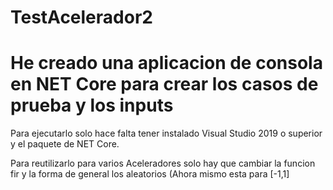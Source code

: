 # TestAcelerador2

# He creado una aplicacion de consola en NET Core para crear los casos de prueba y los inputs

Para ejecutarlo solo hace falta tener instalado Visual Studio 2019 o superior y el paquete de NET Core.

Para reutilizarlo para varios Aceleradores solo hay que cambiar la funcion fir y la forma de general los aleatorios (Ahora mismo esta para [-1,1]
